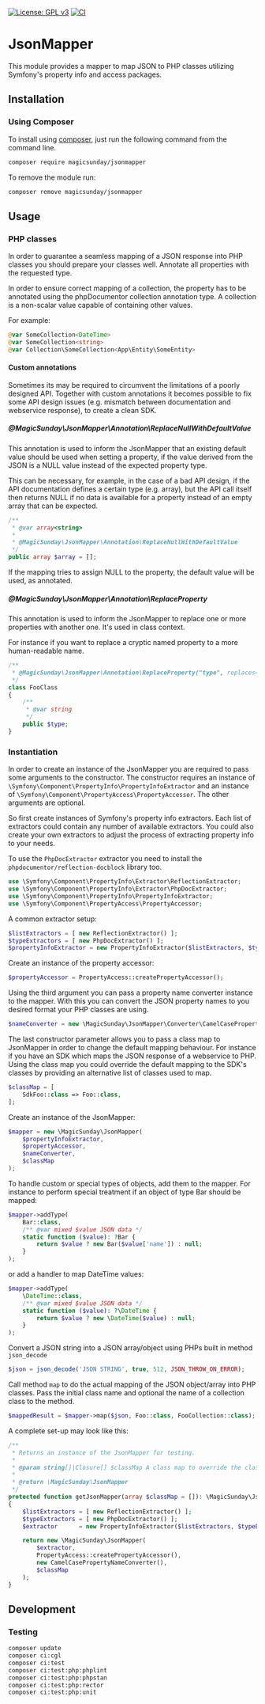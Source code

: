 [![License: GPL v3](https://img.shields.io/badge/License-MIT-blue.svg)](https://opensource.org/licenses/MIT)
[![CI](https://github.com/magicsunday/jsonmapper/actions/workflows/ci.yml/badge.svg)](https://github.com/magicsunday/jsonmapper/actions/workflows/ci.yml)

# JsonMapper
This module provides a mapper to map JSON to PHP classes utilizing Symfony's property info and access packages.

## Installation

### Using Composer
To install using [composer](https://getcomposer.org/), just run the following command from the command line.

```bash
composer require magicsunday/jsonmapper
```

To remove the module run:
```bash
composer remove magicsunday/jsonmapper
```


## Usage
### PHP classes
In order to guarantee a seamless mapping of a JSON response into PHP classes you should prepare your classes well.
Annotate all properties with the requested type.

In order to ensure correct mapping of a collection, the property has to be annotated using
the phpDocumentor collection annotation type. A collection is a non-scalar value capable of containing other
values.

For example:

```php
@var SomeCollection<DateTime>
@var SomeCollection<string>
@var Collection\SomeCollection<App\Entity\SomeEntity>
```


#### Custom annotations
Sometimes its may be required to circumvent the limitations of a poorly designed API. Together with custom
annotations it becomes possible to fix some API design issues (e.g. mismatch between documentation and webservice
response), to create a clean SDK.

##### @MagicSunday\JsonMapper\Annotation\ReplaceNullWithDefaultValue
This annotation is used to inform the JsonMapper that an existing default value should be used when
setting a property, if the value derived from the JSON is a NULL value instead of the expected property type.

This can be necessary, for example, in the case of a bad API design, if the API documentation defines a
certain type (e.g. array), but the API call itself then returns NULL if no data is available for a property
instead of an empty array that can be expected.

```php
/**
 * @var array<string>
 *
 * @MagicSunday\JsonMapper\Annotation\ReplaceNullWithDefaultValue
 */
public array $array = [];
```

If the mapping tries to assign NULL to the property, the default value will be used, as annotated.

##### @MagicSunday\JsonMapper\Annotation\ReplaceProperty
This annotation is used to inform the JsonMapper to replace one or more properties with another one. It's
used in class context.

For instance if you want to replace a cryptic named property to a more human-readable name.
```php
/**
 * @MagicSunday\JsonMapper\Annotation\ReplaceProperty("type", replaces="crypticTypeNameProperty")
 */
class FooClass
{
    /**
     * @var string
     */
    public $type;
}
```


### Instantiation

In order to create an instance of the JsonMapper you are required to pass some arguments to the constructor. The
constructor requires an instance of `\Symfony\Component\PropertyInfo\PropertyInfoExtractor` and an instance of
`\Symfony\Component\PropertyAccess\PropertyAccessor`. The other arguments are optional.

So first create instances of Symfony's property info extractors. Each list of extractors could contain any number of 
available extractors. You could also create your own extractors to adjust the process of extracting property info to 
your needs.

To use the `PhpDocExtractor` extractor you need to install the `phpdocumentor/reflection-docblock` library too.

```php
use \Symfony\Component\PropertyInfo\Extractor\ReflectionExtractor;
use \Symfony\Component\PropertyInfo\Extractor\PhpDocExtractor;
use \Symfony\Component\PropertyInfo\PropertyInfoExtractor;
use \Symfony\Component\PropertyAccess\PropertyAccessor;
```

A common extractor setup:
```php
$listExtractors = [ new ReflectionExtractor() ];
$typeExtractors = [ new PhpDocExtractor() ];
$propertyInfoExtractor = new PropertyInfoExtractor($listExtractors, $typeExtractors);
```

Create an instance of the property accessor:
```php
$propertyAccessor = PropertyAccess::createPropertyAccessor();
```

Using the third argument you can pass a property name converter instance to the mapper. With this you can convert 
the JSON property names to you desired format your PHP classes are using.
```php
$nameConverter = new \MagicSunday\JsonMapper\Converter\CamelCasePropertyNameConverter();
```

The last constructor parameter allows you to pass a class map to JsonMapper in order to change the default mapping 
behaviour. For instance if you have an SDK which maps the JSON response of a webservice to PHP. Using the class map you could override
the default mapping to the SDK's classes by providing an alternative list of classes used to map.
```php
$classMap = [
    SdkFoo::class => Foo::class,
];
```

Create an instance of the JsonMapper:
```php
$mapper = new \MagicSunday\JsonMapper(
    $propertyInfoExtractor,
    $propertyAccessor,
    $nameConverter,
    $classMap
);
```

To handle custom or special types of objects, add them to the mapper. For instance to perform
special treatment if an object of type Bar should be mapped:
```php
$mapper->addType(
    Bar::class,
    /** @var mixed $value JSON data */
    static function ($value): ?Bar {
        return $value ? new Bar($value['name']) : null;
    }
);
```

or add a handler to map DateTime values:
```php
$mapper->addType(
    \DateTime::class,
    /** @var mixed $value JSON data */
    static function ($value): ?\DateTime {
        return $value ? new \DateTime($value) : null;
    }
);
```

Convert a JSON string into a JSON array/object using PHPs built in method `json_decode`
```php
$json = json_decode('JSON STRING', true, 512, JSON_THROW_ON_ERROR);
```

Call method `map` to do the actual mapping of the JSON object/array into PHP classes. Pass the initial class name
and optional the name of a collection class to the method.
```php
$mappedResult = $mapper->map($json, Foo::class, FooCollection::class);
```

A complete set-up may look like this:

```php
/**
 * Returns an instance of the JsonMapper for testing.
 *
 * @param string[]|Closure[] $classMap A class map to override the class names
 *
 * @return \MagicSunday\JsonMapper
 */
protected function getJsonMapper(array $classMap = []): \MagicSunday\JsonMapper
{
    $listExtractors = [ new ReflectionExtractor() ];
    $typeExtractors = [ new PhpDocExtractor() ];
    $extractor      = new PropertyInfoExtractor($listExtractors, $typeExtractors);

    return new \MagicSunday\JsonMapper(
        $extractor,
        PropertyAccess::createPropertyAccessor(),
        new CamelCasePropertyNameConverter(),
        $classMap
    );
}
```

## Development

### Testing
```bash
composer update
composer ci:cgl
composer ci:test
composer ci:test:php:phplint
composer ci:test:php:phpstan
composer ci:test:php:rector
composer ci:test:php:unit
```
